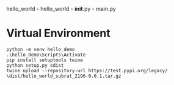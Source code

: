 hello_world
    - hello_world
        - __init__.py
        - main.py

# Virtual Environment 
```
python -m venv hello_demo  
.\hello_demo\Scripts\Activate
pip install setuptools twine
python setup.py sdist
twine upload --repository-url https://test.pypi.org/legacy/ \dist/hello_world_subrat_2196-0.0.1.tar.gz
```
